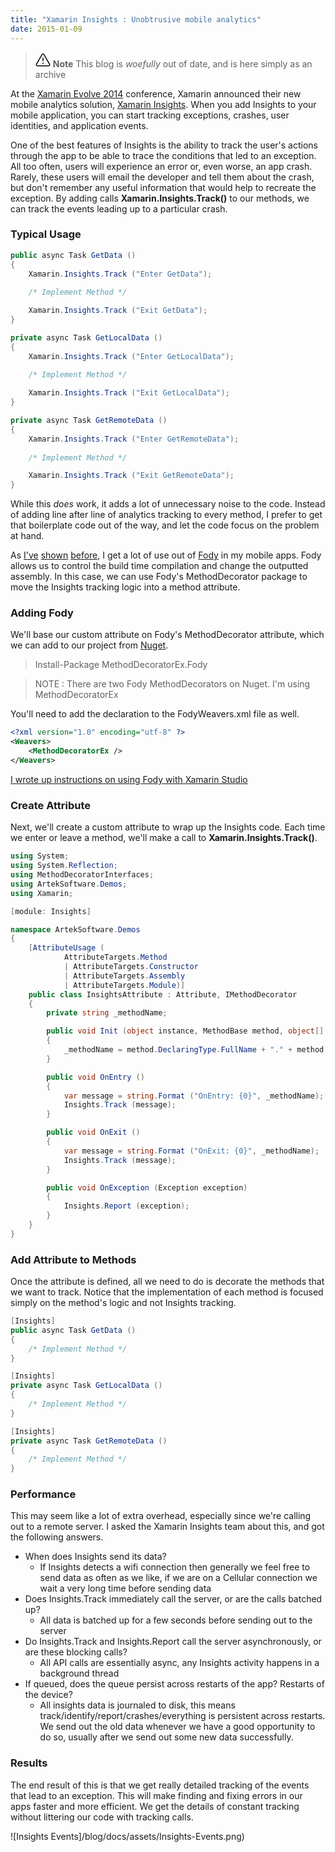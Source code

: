 ```yaml
---
title: "Xamarin Insights : Unobtrusive mobile analytics"
date: 2015-01-09
---
```

> <svg xmlns="http://www.w3.org/2000/svg" viewBox="0 0 24 24" width="24" height="24"><path d="M13 17.5a1 1 0 11-2 0 1 1 0 012 0zm-.25-8.25a.75.75 0 00-1.5 0v4.5a.75.75 0 001.5 0v-4.5z"></path><path fill-rule="evenodd" d="M9.836 3.244c.963-1.665 3.365-1.665 4.328 0l8.967 15.504c.963 1.667-.24 3.752-2.165 3.752H3.034c-1.926 0-3.128-2.085-2.165-3.752L9.836 3.244zm3.03.751a1 1 0 00-1.732 0L2.168 19.499A1 1 0 003.034 21h17.932a1 1 0 00.866-1.5L12.866 3.994z"></path></svg> **Note**
> This blog is _woefully_ out of date, and is here simply as an archive

At the [Xamarin Evolve 2014](https://evolve.xamarin.com) conference, Xamarin announced their new mobile analytics solution, [Xamarin Insights](https://insights.xamarin.com). When you add Insights to your mobile application, you can start tracking exceptions, crashes, user identities, and application events. 

One of the best features of Insights is the ability to track the user's actions through the app to be able to trace the conditions that led to an exception. All too often, users will experience an error or, even worse, an app crash. Rarely, these users will email the developer and tell them about the crash, but don't remember any useful information that would help to recreate the exception. By adding calls **Xamarin.Insights.Track()** to our methods, we can track the events leading up to a particular crash.

### Typical Usage

```csharp
public async Task GetData ()
{
    Xamarin.Insights.Track ("Enter GetData");
    
    /* Implement Method */

    Xamarin.Insights.Track ("Exit GetData");
}

private async Task GetLocalData ()
{
    Xamarin.Insights.Track ("Enter GetLocalData");
    
    /* Implement Method */

    Xamarin.Insights.Track ("Exit GetLocalData");
}

private async Task GetRemoteData ()
{
    Xamarin.Insights.Track ("Enter GetRemoteData");
    
    /* Implement Method */

    Xamarin.Insights.Track ("Exit GetRemoteData");
}
```

While this _does_ work, it adds a lot of unnecessary noise to the code.  Instead of adding line after line of analytics tracking to every method, I prefer to get that boilerplate code out of the way, and let the code focus on the problem at hand.

As [I've](/blog/2015/01/09/Clean-ViewModels-with-Xamarin.Forms) [shown](/blog/2015/01/09/End-to-End-Mvvm-with-Xamarin) [before](/blog/2015/01/05/Fody-PropertyChanged-Xamarin-Studio-Easy-Mvvm), I get a lot of use out of [Fody](https://github.com/Fody/Fody) in my mobile apps. Fody allows us to control the build time compilation and change the outputted assembly.  In this case, we can use Fody's MethodDecorator package to move the Insights tracking logic into a method attribute.

### Adding Fody

We'll base our custom attribute on Fody's MethodDecorator attribute, which we can add to our project from [Nuget](http://www.nuget.org/packages/MethodDecoratorEx.Fody).

> Install-Package MethodDecoratorEx.Fody

> NOTE : There are two Fody MethodDecorators on Nuget. I'm using MethodDecoratorEx

You'll need to add the declaration to the FodyWeavers.xml file as well.

```xml
<?xml version="1.0" encoding="utf-8" ?>  
<Weavers>
    <MethodDecoratorEx />
</Weavers>
```

[I wrote up instructions on using Fody with Xamarin Studio](/blog/2015/01/05/Fody-PropertyChanged-Xamarin-Studio-Easy-Mvvm)

### Create Attribute

Next, we'll create a custom attribute to wrap up the Insights code. Each time we enter or leave a method, we'll make a call to **Xamarin.Insights.Track()**.  

```csharp
using System;
using System.Reflection;
using MethodDecoratorInterfaces;
using ArtekSoftware.Demos;
using Xamarin;

[module: Insights]

namespace ArtekSoftware.Demos
{
    [AttributeUsage (
            AttributeTargets.Method 
            | AttributeTargets.Constructor 
            | AttributeTargets.Assembly 
            | AttributeTargets.Module)]
    public class InsightsAttribute : Attribute, IMethodDecorator
    {
        private string _methodName;

        public void Init (object instance, MethodBase method, object[] args)
        {
            _methodName = method.DeclaringType.FullName + "." + method.Name;
        }

        public void OnEntry ()
        {
            var message = string.Format ("OnEntry: {0}", _methodName);
            Insights.Track (message);
        }

        public void OnExit ()
        {
            var message = string.Format ("OnExit: {0}", _methodName);
            Insights.Track (message);
        }

        public void OnException (Exception exception)
        {
            Insights.Report (exception);
        }
    }
}
```

### Add Attribute to Methods

Once the attribute is defined, all we need to do is decorate the methods that we want to track.  Notice that the implementation of each method is focused simply on the method's logic and not Insights tracking.

```csharp
[Insights]
public async Task GetData ()
{
    /* Implement Method */
}

[Insights]
private async Task GetLocalData ()
{
    /* Implement Method */
}

[Insights]
private async Task GetRemoteData ()
{
    /* Implement Method */
}
```

### Performance

This may seem like a lot of extra overhead, especially since we're calling out to a remote server. I asked the Xamarin Insights team about this, and got the following answers.

- When does Insights send its data?
  - If Insights detects a wifi connection then generally we feel free to send data as often as we like, if we are on a Cellular connection we wait a very long time before sending data
- Does Insights.Track immediately call the server, or are the calls batched up?
  - All data is batched up for a few seconds before sending out to the server
- Do Insights.Track and Insights.Report call the server asynchronously, or are these blocking calls?
  - All API calls are essentially async, any Insights activity happens in a background thread
- If queued, does the queue persist across restarts of the app? Restarts of the device?
  - All insights data is journaled to disk, this means track/identify/report/crashes/everything is persistent across restarts. We send out the old data whenever we have a good opportunity to do so, usually after we send out some new data successfully.

### Results

The end result of this is that we get really detailed tracking of the events that lead to an exception. This will make finding and fixing errors in our apps faster and more efficient.  We get the details of constant tracking without littering our code with tracking calls.

![Insights Events]/blog/docs/assets/Insights-Events.png)
